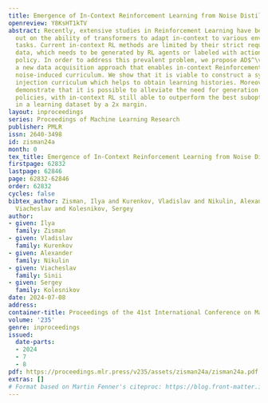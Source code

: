 ```yaml
---
title: Emergence of In-Context Reinforcement Learning from Noise Distillation
openreview: Y8KsHT1kTV
abstract: Recently, extensive studies in Reinforcement Learning have been carried
  out on the ability of transformers to adapt in-context to various environments and
  tasks. Current in-context RL methods are limited by their strict requirements for
  data, which needs to be generated by RL agents or labeled with actions from an optimal
  policy. In order to address this prevalent problem, we propose AD$^\varepsilon$,
  a new data acquisition approach that enables in-context Reinforcement Learning from
  noise-induced curriculum. We show that it is viable to construct a synthetic noise
  injection curriculum which helps to obtain learning histories. Moreover, we experimentally
  demonstrate that it is possible to alleviate the need for generation using optimal
  policies, with in-context RL still able to outperform the best suboptimal policy
  in a learning dataset by a 2x margin.
layout: inproceedings
series: Proceedings of Machine Learning Research
publisher: PMLR
issn: 2640-3498
id: zisman24a
month: 0
tex_title: Emergence of In-Context Reinforcement Learning from Noise Distillation
firstpage: 62832
lastpage: 62846
page: 62832-62846
order: 62832
cycles: false
bibtex_author: Zisman, Ilya and Kurenkov, Vladislav and Nikulin, Alexander and Sinii,
  Viacheslav and Kolesnikov, Sergey
author:
- given: Ilya
  family: Zisman
- given: Vladislav
  family: Kurenkov
- given: Alexander
  family: Nikulin
- given: Viacheslav
  family: Sinii
- given: Sergey
  family: Kolesnikov
date: 2024-07-08
address:
container-title: Proceedings of the 41st International Conference on Machine Learning
volume: '235'
genre: inproceedings
issued:
  date-parts:
  - 2024
  - 7
  - 8
pdf: https://proceedings.mlr.press/v235/assets/zisman24a/zisman24a.pdf
extras: []
# Format based on Martin Fenner's citeproc: https://blog.front-matter.io/posts/citeproc-yaml-for-bibliographies/
---
```

